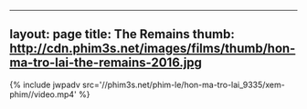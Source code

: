 
---
layout: page
title: The Remains
thumb: http://cdn.phim3s.net/images/films/thumb/hon-ma-tro-lai-the-remains-2016.jpg
---
{% include jwpadv src='//phim3s.net/phim-le/hon-ma-tro-lai_9335/xem-phim//video.mp4' %}
